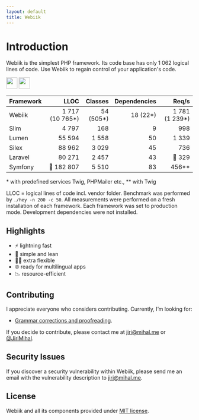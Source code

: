 ```yaml
---
layout: default
title: Webiik
---
```

# Introduction
<p class="intro">Webiik is the simplest PHP framework. Its code base has only 1 062 logical lines of code. Use&nbsp;Webiik to regain control of your application's code.</p> 

<a href="https://github.com/webiik" target="_blank"><img style="height: 30px;" src="https://img.shields.io/badge/-GitHub-black.svg?logo=github"/></a>
<a href="https://stackoverflow.com/questions/tagged/webiik" target="_blank"><img style="height: 30px;" src="https://img.shields.io/badge/-Stackoverflow-orange.svg"/></a>
 
| Framework | LLOC | Classes | Dependencies | Req/s |
| :-------- | ---: | ------: | -----------: | ----: |
| Webiik  | 1 717 (10 765*) | 54 (505*) | 18 (22*) | 1 781 (1 239*) |
| Slim | 4 797 | 168 | 9 | 998 |
| Lumen | 55 594 | 1 558 | 50 | 1 339 |
| Silex | 88 962 | 3 029 | 45 | 736 |
| Laravel | 80 271 | 2 457 | 43 | 🐌 329 |
| Symfony | 🤯 182 807 | 5 510 | 83 | 456** |

\* with predefined services Twig, PHPMailer etc., \** with Twig

LLOC = logical lines of code incl. vendor folder. Benchmark was performed by `./hey -n 200 -c 50`. All measurements were performed on a fresh installation of each framework. Each framework was set to production mode. Development dependencies were not installed. 

Highlights
----------
* ⚡️ lightning fast
* 💋️ simple and lean
* 🧘‍♀️️ extra flexible
* 🌐 ready for multilingual apps
* 📉 resource-efficient

Contributing
------------
I appreciate everyone who considers contributing. Currently, I’m looking for: 

*  [Grammar corrections and proofreading](https://github.com/webiik/webiik/blob/master/grammar.md).

If you decide to contribute, please contact me at jiri@mihal.me or [@JiriMihal](https://twitter.com/jirimihal).

Security Issues
---------------
If you discover a security vulnerability within Webiik, please send me an email with the vulnerability description to jiri@mihal.me.

License
-------
Webiik and all its components provided under [MIT license][1]. 

[1]: http://opensource.org/licenses/MIT

